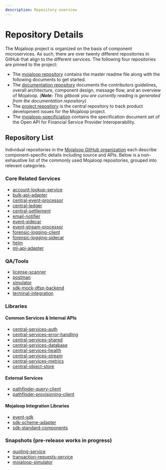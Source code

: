 ```yaml
---
description: Repository overview
---
```


# Repository Details

The Mojaloop project is organized on the basis of component microservices. As such, there are over twenty different repositories in GitHub that align to the different services. The following four repositories are pinned to the project:

* The [mojaloop repository](https://github.com/mojaloop/mojaloop) contains the master readme file along with the following documents to get started.
* The [documentation repository](https://github.com/mojaloop/documentation) documents the contributors guidelines, overall architecture, component design, message flow, and an overview of Mojaloop. _(__Note:__ This gitbook you are currently reading is generated from the documentation repository)_
* The [project repository](https://github.com/mojaloop/project) is the central repository to track product development issues for the Mojaloop project.
* The [mojaloop-specificiation](https://github.com/mojaloop/mojaloop-specification) contains the specification document set of the Open API for Financial Service Provider Interoperability.

## Repository List

Individual repositories in the [Mojaloop GitHub organization](https://github.com/mojaloop/) each describe component-specific details including source and APIs. Below is a non-exhaustive list of the commonly used Mojaloop repositories, grouped into relevant categories.

### Core Related Services
- [account-lookup-service](https://github.com/mojaloop/account-lookup-service)
- [bulk-api-adapter](https://github.com/mojaloop/bulk-api-adapter)
- [central-event-processor](https://github.com/mojaloop/central-event-processor)
- [central-ledger](https://github.com/mojaloop/central-ledger)
- [central-settlement](https://github.com/mojaloop/central-settlement)
- [email-notifier](https://github.com/mojaloop/email-notifier)
- [event-sidecar](https://github.com/mojaloop/event-sidecar)
- [event-stream-processor](https://github.com/mojaloop/event-stream-processor)
- [forensic-logging-client](https://github.com/mojaloop/forensic-logging-client)
- [forensic-logging-sidecar](https://github.com/mojaloop/forensic-logging-sidecar)
- [helm](https://github.com/mojaloop/helm)
- [ml-api-adapter](https://github.com/mojaloop/ml-api-adapter)

### QA/Tools
- [license-scanner](https://github.com/mojaloop/license-scanner)
- [postman](https://github.com/mojaloop/postman)
- [simulator](https://github.com/mojaloop/simulator)
- [sdk-mock-dfsp-backend](https://github.com/mojaloop/sdk-mock-dfsp-backend)
- [terminal-integration](https://github.com/mojaloop/terminal-integration)

### Libraries

#### Common Services & Internal APIs
- [central-services-auth](https://github.com/mojaloop/central-services-auth)
- [central-services-error-handling](https://github.com/mojaloop/central-services-error-handling)
- [central-services-shared](https://github.com/mojaloop/central-services-shared)
- [central-services-database](https://github.com/mojaloop/central-services-database)
- [central-services-health](https://github.com/mojaloop/central-services-health)
- [central-services-stream](https://github.com/mojaloop/central-services-stream)
- [central-services-metrics](https://github.com/mojaloop/central-services-metrics)
- [central-object-store](https://github.com/mojaloop/central-object-store)

#### External Services
- [pathfinder-query-client](https://github.com/mojaloop/pathfinder-query-client)
- [pathfinder-provisioning-client](https://github.com/mojaloop/pathfinder-provisioning-client)

#### Mojaloop Integration Libraries
- [event-sdk](https://github.com/mojaloop/event-sdk)
- [sdk-scheme-adapter](https://github.com/mojaloop/sdk-scheme-adapter)
- [sdk-standard-components](https://github.com/mojaloop/sdk-standard-components)

### Snapshots (pre-release works in progress)
- [quoting-service](https://github.com/mojaloop/quoting-service)
- [transaction-requests-service](https://github.com/mojaloop/transaction-requests-service)
- [mojaloop-simulator](https://github.com/mojaloop/mojaloop-simulator)


